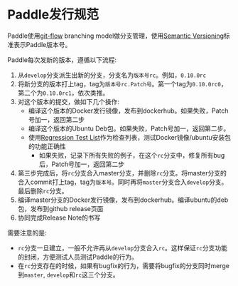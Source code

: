 # Paddle发行规范

Paddle使用[git-flow](./02.paddle_branching_model.md) branching model做分支管理，使用[Semantic Versioning](http://semver.org/)标准表示Paddle版本号。

Paddle每次发新的版本，遵循以下流程:

1. 从`develop`分支派生出新的分支，分支名为`版本号rc`。例如，`0.10.0rc`
2. 将新分支的版本打上tag，tag为`版本号rc.Patch号`。第一个tag为`0.10.0rc0`，第二个为`0.10.0rc1`，依次类推。
3. 对这个版本的提交，做如下几个操作:
	* 编译这个版本的Docker发行镜像，发布到dockerhub。如果失败，Patch号加一，返回第二步
	* 编译这个版本的Ubuntu Deb包。如果失败，Patch号加一，返回第二步。
	* 使用[Regression Test List](./03.regression_test_list.md)作为检查列表，测试Docker镜像/ubuntu安装包的功能正确性
		* 如果失败，记录下所有失败的例子，在这个`rc`分支中，修复所有bug后，Patch号加一，返回第二步
4. 第三步完成后，将`rc`分支合入master分支，并删除`rc`分支。将master分支的合入commit打上tag，tag为`版本号`。同时再将`master`分支合入`develop`分支。最后删除`rc`分支。
5. 编译master分支的Docker发行镜像，发布到dockerhub。编译ubuntu的deb包，发布到github release页面
6. 协同完成Release Note的书写


需要注意的是:

* `rc`分支一旦建立，一般不允许再从`develop`分支合入`rc`。这样保证`rc`分支功能的封闭，方便测试人员测试Paddle的行为。
* 在`rc`分支存在的时候，如果有bugfix的行为，需要将bugfix的分支同时merge到`master`, `develop`和`rc`这三个分支。
